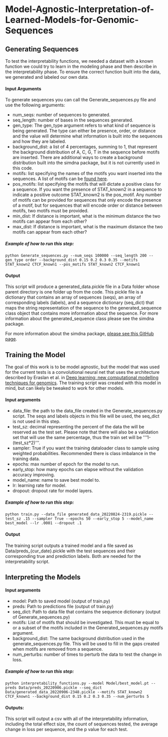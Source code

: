 # Model-Agnostic-Interpretation-of-Learned-Models-for-Genomic-Sequences

## Generating Sequences
To test the interpretability functions, we needed a dataset with a known function we could try to learn in the modeling phase and then describe in the interpretability phase. To ensure the correct function built into the data, we generated and labeled our own data.     

#### Input Arguments
To generate sequences you can call the Generate_sequences.py file and use the following arguments:
- num_seqs: number of sequences to generated.
- seq_length: number of bases in the sequences generated.
- gen_type: The gen_type argument refers to what kind of sequence is being generated. The type can either be presence, order, or distance and the value will determine what information is built into the sequences and how they are labeled.
- background_dist: a list of 4 percentages, summing to 1, that represent the background distribution of A, C, G, T in the sequence before motifs are inserted. There are additional ways to create a background distribution built into the simdna package, but it is not currently used in this code.
- motifs: list specifying the names of the motifs you want inserted into the sequences. A list of motifs can be [found here](https://github.com/kundajelab/simdna/tree/8211dbab2030a3d00275a254f25c13a67c640e2d/simdna/resources).
- pos_motifs: list specifying the motifs that will dictate a positive class for a sequence. If you want the presence of STAT_known2 in a sequence to indicate a positive outcome STAT_known2 is the pos_motif. Any number of motifs can be provided for sequences that only encode the presence of a motif, but for sequences that will encode order or distance between motifs, two motifs must be provided.
- min_dist: If distance is important, what is the minimum distance the two motifs can appear from each other?
- max_dist: If distance is important, what is the maximum distance the two motifs can appear from each other?    

##### Example of how to run this step:   
```
python Generate_sequences.py --num_seqs 100000 --seq_length 200 --gen_type order --background_dist 0.15 0.2 0.3 0.35 --motifs STAT_known2 CTCF_known1 --pos_motifs STAT_known2 CTCF_known1
```
#### Output
This script will produce a generated_data.pickle file in a Data folder whose parent directory is one folder up from the code. This pickle file is a dictionary that contains an array of sequences (seqs), an array of corresponding labels (labels), and a sequence dictionary (seq_dict) that maps the string representation of the sequence to the generated_sequence class object that contains more information about the sequence. For more information about the generated_sequence class please see the simdna package.    

For more information about the simdna package, [please see this GitHub page](https://github.com/kundajelab/simdna/tree/8211dbab2030a3d00275a254f25c13a67c640e2d).   


## Training the Model
The goal of this work is to be model agnostic, but the model that was used for the current tests is a convolutional neural net that uses the architecture described by Eraslan et al. in [Deep learning: new computational modelling techniques for genomics](https://www.nature.com/articles/s41576-019-0122-6). The training script was created with this model in mind, but can likely be tweaked to work for other models.

#### Input arguments
- data_file: the path to the data_file created in the Generate_sequences.py script. The seqs and labels objects in this file will be used, the seq_dict is not used in this step.
- test_sz: decimal representing the percent of the data the will be reserved as the test set. Please note that there will also be a validation set that will use the same percentage, thus the train set will be '''1-(test_sz*2)'''.
- sampler: True if you want the training dataloader class to sample using weighted probabilities. Recommended there is class imbalance in the training data.
- epochs: max number of epoch for the model to run.
- early_stop: how many epochs can elapse without the validation accuracy improving.
- model_name: name to save best model to.
- lr: learning rate for model.
- dropout: dropout rate for model layers.    
##### Example of how to run this step:   
```
python train.py --data_file generated_data_20220824-2319.pickle --test_sz .15 --sampler True --epochs 50 --early_stop 5 --model_name best_model --lr .0001 --dropout .1
```   

#### Output
The training script outputs a trained model and a file saved as Data/preds_{cur_date}.pickle with the test sequences and their corresponding true and prediction labels. Both are needed for the interpretability script.

## Interpreting the Models

#### Input arguments
- model: Path to saved model (output of train.py)
- preds: Path to predictions file (output of train.py)
- seq_dict: Path to data file that contains the sequence dictionary (output of Generate_sequences.py)
- motifs: List of motifs that should be investigated. This must be equal to or a subset of the motifs included in the Generated_sequences.py motifs argument.
- background_dist: The same background distribution used in the generate_sequences.py file. This will be used to fill in the gaps created when motifs are removed from a sequence.
- num_perturbs: number of times to perturb the data to test the change in loss.   
##### Example of how to run this step:   
```
python interpretability_functions.py --model Model/best_model.pt --preds Data/preds_20220906.pickle --seq_dict Data/generated_data_20220906-2348.pickle --motifs STAT_known2 CTCF_known1 --background_dist 0.15 0.2 0.3 0.35 --num_perturbs 5
```   
 #### Outputs:
This script will output a csv with all of the interpretability information, including the total effect size, the count of sequences tested, the average change in loss per sequence, and the p value for each test.
